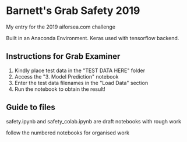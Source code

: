# Barnett's Grab Safety 2019

My entry for the 2019 aiforsea.com challenge

Built in an Anaconda Environment. Keras used with tensorflow backend.

## Instructions for Grab Examiner

1. Kindly place test data in the "TEST DATA HERE" folder
2. Access the "3. Model Prediction" notebook
3. Enter the test data filenames in the "Load Data" section
4. Run the notebook to obtain the result!

## Guide to files

safety.ipynb and safety_colab.ipynb are draft notebooks with rough work

follow the numbered notebooks for organised work